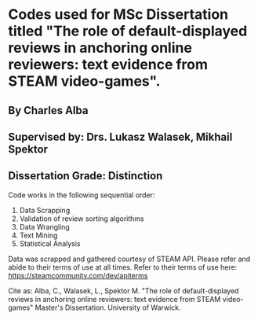 # Codes used for MSc Dissertation titled "The role of default-displayed reviews in anchoring online reviewers: text evidence from STEAM video-games". 

## By Charles Alba

## Supervised by: Drs. Lukasz Walasek, Mikhail Spektor

## Dissertation Grade: Distinction

Code works in the following sequential order:

1. Data Scrapping
2. Validation of review sorting algorithms
3. Data Wrangling
4. Text Mining
5. Statistical Analysis


Data was scrapped and gathered courtesy of STEAM API. Please refer and abide to their terms of use at all times. Refer to their terms of use here: https://steamcommunity.com/dev/apiterms


Cite as: Alba, C., Walasek, L., Spektor M. "The role of default-displayed reviews in anchoring online reviewers: text evidence from STEAM video-games" Master's Dissertation. University of Warwick. 


